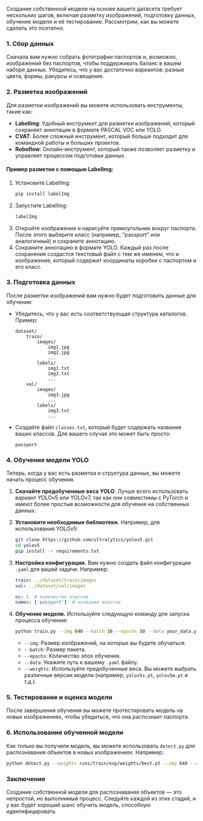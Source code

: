 Создание собственной модели на основе вашего датасета требует нескольких шагов, включая разметку изображений, подготовку данных, обучение модели и её тестирование. Рассмотрим, как вы можете сделать это поэтапно.

### 1. Сбор данных

Сначала вам нужно собрать фотографии паспортов и, возможно, изображений без паспортов, чтобы поддерживать баланс в вашем наборе данных. Убедитесь, что у вас достаточно вариантов: разные цвета, формы, ракурсы и освещение.

### 2. Разметка изображений

Для разметки изображений вы можете использовать инструменты, такие как:

- **LabelImg**: Удобный инструмент для разметки изображений, который сохраняет аннотации в формате PASCAL VOC или YOLO.
- **CVAT**: Более сложный инструмент, который больше подходит для командной работы и больших проектов.
- **Roboflow**: Онлайн-инструмент, который также позволяет разметку и управляет процессом подготовки данных.

#### Пример разметки с помощью LabelImg:
1. Установите LabelImg:
    ```bash
    pip install labelImg
    ```
2. Запустите LabelImg:
    ```bash
    labelImg
    ```
3. Откройте изображение и нарисуйте прямоугольник вокруг паспорта. После этого выберите класс (например, "passport" или аналогичный) и сохраните аннотацию.
4. Сохраните аннотацию в формате YOLO. Каждый раз после сохранения создастся текстовый файл с тем же именем, что и изображение, который содержит координаты коробки с паспортом и его класс.

### 3. Подготовка данных

После разметки изображений вам нужно будет подготовить данные для обучения:

- Убедитесь, что у вас есть соответствующая структура каталогов. Пример:
    ```
    dataset/
        train/
            images/
                img1.jpg
                img2.jpg
                ...
            labels/
                img1.txt
                img2.txt
                ...
        val/
            images/
                img3.jpg
                ...
            labels/
                img3.txt
                ...
    ```

- Создайте файл `classes.txt`, который будет содержать названия ваших классов. Для вашего случая это может быть просто:
    ```
    passport
    ```

### 4. Обучение модели YOLO

Теперь, когда у вас есть разметка и структура данных, вы можете начать процесс обучения.

1. **Скачайте предобученные веса YOLO**. Лучше всего использовать вариант YOLOv5 или YOLOv7, так как они совместимы с PyTorch и имеют более простые возможности для обучения на собственных данных.

2. **Установите необходимые библиотеки.** Например, для использования YOLOv5:
    ```bash
    git clone https://github.com/ultralytics/yolov5.git
    cd yolov5
    pip install -r requirements.txt
    ```

3. **Настройка конфигурации.**
   Вам нужно создать файл конфигурации `.yaml` для вашей задачи. Например:
    ```yaml
    train: ../dataset/train/images
    val: ../dataset/val/images

    nc: 1  # количество классов
    names: ['passport']  # названия классов
    ```

4. **Обучение модели.**
   Используйте следующую команду для запуска процесса обучения:
   ```bash
   python train.py --img 640 --batch 16 --epochs 50 --data your_data.yaml --weights yolov5s.pt
   ```

   - `--img`: Размер изображений, на которых вы будете обучаться.
   - `--batch`: Размер пакета.
   - `--epochs`: Количество эпох обучения.
   - `--data`: Укажите путь к вашему `.yaml` файлу.
   - `--weights`: Используйте предобученные веса. Вы можете выбрать различные версии модели (например, `yolov5s.pt`, `yolov5m.pt` и т.д.).

### 5. Тестирование и оценка модели

После завершения обучения вы можете протестировать модель на новых изображениях, чтобы убедиться, что она распознает паспорта.

### 6. Использование обученной модели

Как только вы получили модель, вы можете использовать `detect.py` для распознавания объектов в новых изображениях. Например:
```bash
python detect.py --weights runs/train/exp/weights/best.pt --img 640 --conf 0.25 --source path_to_your_image.jpg
```

### Заключение

Создание собственной модели для распознавания объектов — это непростой, но выполнимый процесс. Следуйте каждой из этих стадий, и у вас будет хороший шанс обучить модель, способную идентифицировать
